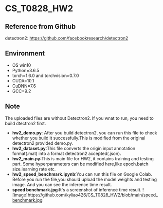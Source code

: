 # CS_T0828_HW2

## Reference from Github
 detectron2: https://github.com/facebookresearch/detectron2
## Environment
 - OS win10
 - Python=3.6.5
 - torch=1.6.0 and torchvision=0.7.0
 - CUDA=10.1
 - CuDNN=7.6
 - GCC=9.2
 
 ## Note
 The uploaded files are without Detectron2. If you wnat to run, you need to build dtectron2 first.
  - **hw2_demo.py**: After you build detectron2, you can run this file to check whether you build it successfully.This is modified from the original detectron2 provided demo.py.
  - **hw2_dataset.py**:This file converts the origin input annotation format(.mat) into a format detectron2 accepted(.json).
  - **hw2_main.py**:This is main file for HW2, it contains training and testing part. Some hyperparameters can be modified here,like epoch.batch size.learning rate etc.
  - **hw2_speed_benchmark.ipynb**:You can run this file on Google Colab. Before you run the file,you should upload the model weights and testing image. And you can see the inference time result.
  - **speed benchmark.jpg**:It's a screenshot of inference time result.
  ![image]https://github.com/kyliao426/CS_T0828_HW2/blob/main/speed_benchmark.jpg
